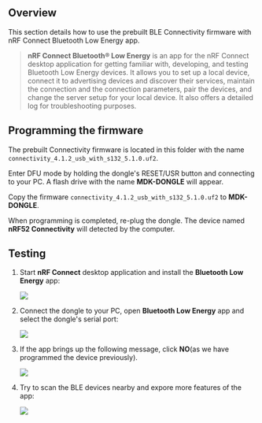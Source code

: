 ## Overview

This section details how to use the prebuilt BLE Connectivity firmware with nRF Connect Bluetooth Low Energy app.

> **nRF Connect Bluetooth® Low Energy** is an app for the nRF Connect desktop application for getting familiar with, developing, and testing Bluetooth Low Energy devices. It allows you to set up a local device, connect it to advertising devices and discover their services, maintain the connection and the connection parameters, pair the devices, and change the server setup for your local device. It also offers a detailed log for troubleshooting purposes.

## Programming the firmware

The prebuilt Connectivity firmware is located in this folder with the name `connectivity_4.1.2_usb_with_s132_5.1.0.uf2`.

Enter DFU mode by holding the dongle's RESET/USR button and connecting to your PC. A flash drive with the name **MDK-DONGLE** will appear.

Copy the firmware `connectivity_4.1.2_usb_with_s132_5.1.0.uf2` to **MDK-DONGLE**. 

When programming is completed, re-plug the dongle. The device named **nRF52 Connectivity** will detected by the computer.

## Testing

1. Start **nRF Connect** desktop application and install the **Bluetooth Low Energy** app:

	![](../../docs/assets/images/install-nrf-connect-ble-app.png)

2. Connect the dongle to your PC, open **Bluetooth Low Energy** app and select the dongle's serial port:

	![](../../docs/assets/images/start-ble-connectivity-app.png)

3. If the app brings up the following message, click **NO**(as we have programmed the device previously).

	![](../../docs/assets/images/do-not-program-the-dongle-again.png)

4. Try to scan the BLE devices nearby and expore more features of the app:

	![](../../docs/assets/images/expore-ble-connectivity-app.png)


